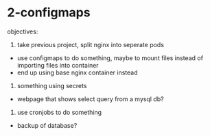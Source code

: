 # 2-configmaps

objectives:

1. take previous project, split nginx into seperate pods
  * use configmaps to do something, maybe to mount files instead of importing files into container
  * end up using base nginx container instead
1. something using secrets
  * webpage that shows select query from a mysql db?
1. use cronjobs to do something
  * backup of database?
